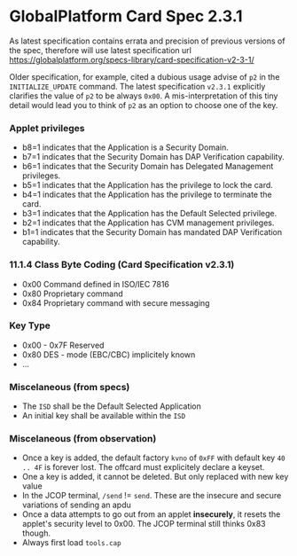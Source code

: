 # GlobalPlatform Card Spec 2.3.1

As latest specification contains errata and precision of previous versions of the spec,
therefore will use latest specification url https://globalplatform.org/specs-library/card-specification-v2-3-1/

Older specification, for example, cited a dubious usage advise of `p2` in the `INITIALIZE_UPDATE` command. 
The latest specification `v2.3.1` explicitly clarifies the value of `p2` to be always `0x00`. A mis-interpretation
of this tiny detail would lead you to think of `p2` as an option to choose one of the key. 

### Applet privileges
- b8=1 indicates that the Application is a Security Domain.
- b7=1 indicates that the Security Domain has DAP Verification capability.
- b6=1 indicates that the Security Domain has Delegated Management privileges.
- b5=1 indicates that the Application has the privilege to lock the card.
- b4=1 indicates that the Application has the privilege to terminate the card.
- b3=1 indicates that the Application has the Default Selected privilege.
- b2=1 indicates that the Application has CVM management privileges.
- b1=1 indicates that the Security Domain has mandated DAP Verification capability.

### 11.1.4 Class Byte Coding (Card Specification v2.3.1)
- 0x00 Command defined in ISO/IEC 7816
- 0x80 Proprietary command
- 0x84 Proprietary command with secure messaging

### Key Type
- 0x00 - 0x7F Reserved
- 0x80 DES - mode (EBC/CBC) implicitely known
- ...

### Miscelaneous (from specs)
- The `ISD` shall be the Default Selected Application
- An initial key shall be available within the `ISD`

### Miscelaneous (from observation)
- Once a key is added, the default factory `kvno` of `0xFF` with default key `40 .. 4F` is forever lost. The offcard must explicitely declare a keyset.
- One a key is added, it cannot be deleted. But only replaced with new key value
- In the JCOP terminal, `/send` != `send`. These are the insecure and secure variations of sending an apdu
- Once a data attempts to go out from an applet **insecurely**, it resets the applet's security level to 0x00. The JCOP terminal still thinks 0x83 though. 
- Always first load `tools.cap`  
